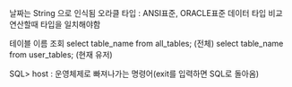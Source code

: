 날짜는 String 으로 인식됨
오라클 타입 : ANSI표준, ORACLE표준
데이터 타입
비교 연산할때 타입을 일치해야함

테이블 이름 조회
select table_name from all_tables; (전체)
select table_name from user_tables; (현재 유저)

SQL> host : 운영체제로 빠져나가는 명령어(exit를 입력하면 SQL로 돌아옴)
